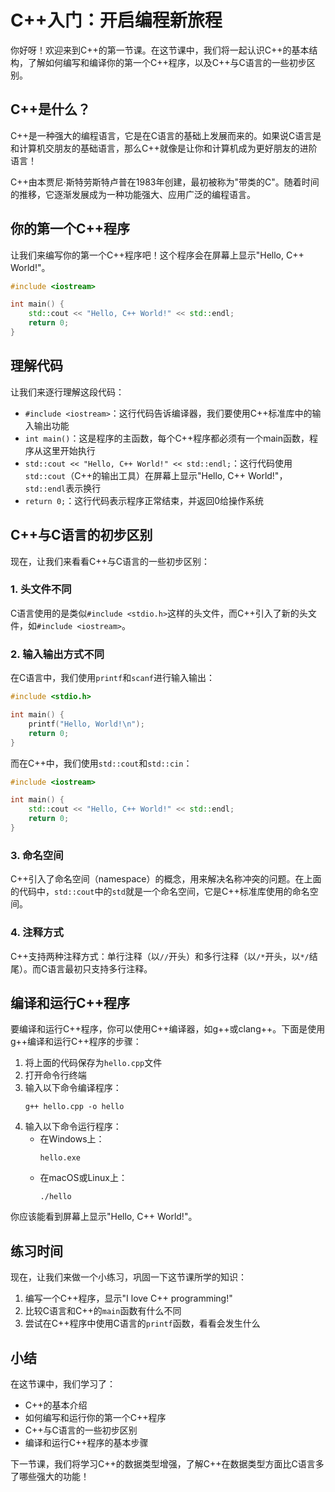 # C++入门：开启编程新旅程

你好呀！欢迎来到C++的第一节课。在这节课中，我们将一起认识C++的基本结构，了解如何编写和编译你的第一个C++程序，以及C++与C语言的一些初步区别。

## C++是什么？

C++是一种强大的编程语言，它是在C语言的基础上发展而来的。如果说C语言是和计算机交朋友的基础语言，那么C++就像是让你和计算机成为更好朋友的进阶语言！

C++由本贾尼·斯特劳斯特卢普在1983年创建，最初被称为"带类的C"。随着时间的推移，它逐渐发展成为一种功能强大、应用广泛的编程语言。

## 你的第一个C++程序

让我们来编写你的第一个C++程序吧！这个程序会在屏幕上显示"Hello, C++ World!"。

```cpp
#include <iostream>

int main() {
    std::cout << "Hello, C++ World!" << std::endl;
    return 0;
}
```

## 理解代码

让我们来逐行理解这段代码：

- `#include <iostream>`：这行代码告诉编译器，我们要使用C++标准库中的输入输出功能
- `int main()`：这是程序的主函数，每个C++程序都必须有一个main函数，程序从这里开始执行
- `std::cout << "Hello, C++ World!" << std::endl;`：这行代码使用`std::cout`（C++的输出工具）在屏幕上显示"Hello, C++ World!"，`std::endl`表示换行
- `return 0;`：这行代码表示程序正常结束，并返回0给操作系统

## C++与C语言的初步区别

现在，让我们来看看C++与C语言的一些初步区别：

### 1. 头文件不同

C语言使用的是类似`#include <stdio.h>`这样的头文件，而C++引入了新的头文件，如`#include <iostream>`。

### 2. 输入输出方式不同

在C语言中，我们使用`printf`和`scanf`进行输入输出：

```c
#include <stdio.h>

int main() {
    printf("Hello, World!\n");
    return 0;
}
```

而在C++中，我们使用`std::cout`和`std::cin`：

```cpp
#include <iostream>

int main() {
    std::cout << "Hello, C++ World!" << std::endl;
    return 0;
}
```

### 3. 命名空间

C++引入了命名空间（namespace）的概念，用来解决名称冲突的问题。在上面的代码中，`std::cout`中的`std`就是一个命名空间，它是C++标准库使用的命名空间。

### 4. 注释方式

C++支持两种注释方式：单行注释（以`//`开头）和多行注释（以`/*`开头，以`*/`结尾）。而C语言最初只支持多行注释。

## 编译和运行C++程序

要编译和运行C++程序，你可以使用C++编译器，如g++或clang++。下面是使用g++编译和运行C++程序的步骤：

1. 将上面的代码保存为`hello.cpp`文件
2. 打开命令行终端
3. 输入以下命令编译程序：
   ```
   g++ hello.cpp -o hello
   ```
4. 输入以下命令运行程序：
   - 在Windows上：
     ```
     hello.exe
     ```
   - 在macOS或Linux上：
     ```
     ./hello
     ```

你应该能看到屏幕上显示"Hello, C++ World!"。

## 练习时间

现在，让我们来做一个小练习，巩固一下这节课所学的知识：

1. 编写一个C++程序，显示"I love C++ programming!"
2. 比较C语言和C++的`main`函数有什么不同
3. 尝试在C++程序中使用C语言的`printf`函数，看看会发生什么

## 小结

在这节课中，我们学习了：

- C++的基本介绍
- 如何编写和运行你的第一个C++程序
- C++与C语言的一些初步区别
- 编译和运行C++程序的基本步骤

下一节课，我们将学习C++的数据类型增强，了解C++在数据类型方面比C语言多了哪些强大的功能！
